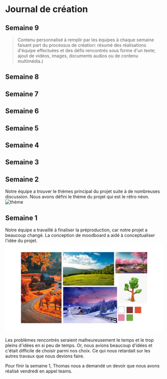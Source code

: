 # Journal de création

## Semaine 9
> Contenu personnalisé à remplir par les équipes à chaque semaine faisant part du processus de création: résumé des réalisations d'équipe effectuées et des défis rencontrés sous forme d'un texte; ajout de vidéos, images, documents audios ou de contenu multimédia.)

## Semaine 8

## Semaine 7

## Semaine 6

## Semaine 5

## Semaine 4

## Semaine 3

## Semaine 2
Notre équipe a trouver le thèmes principal du projet suite à de nombreuses discussion. Nous avons défini le thème du projet qui est le rétro néon.
![thème](preproduction/medias/Group1.png)

## Semaine 1
Notre équipe a travaillé à finaliser la préproduction, car notre projet a beaucoup changé.
La conception de moodboard a aidé à conceptualiser l'idée du projet.
![modboard](medias/Erick/moodboard.png)

Les problèmes rencontrés seraient malheureusement le temps et le trop pleins d'idées en si peu de temps. Or, nous avions beaucoup d'idées et c'était difficile de choisir parmi nos choix. Ce qui nous retardait sur les autres travaux que nous devions faire.

Pour finir la semaine 1, Thomas nous a demandé un devoir que nous avons réalisé vendredi en appel teams.
